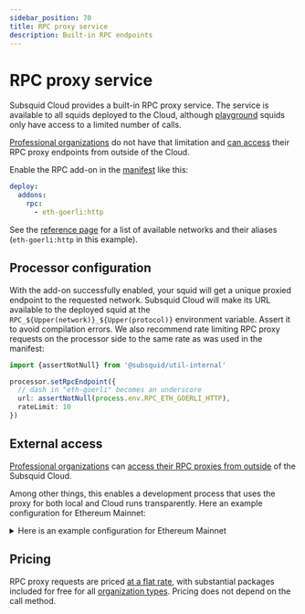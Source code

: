 ```yaml
---
sidebar_position: 70
title: RPC proxy service
description: Built-in RPC endpoints
---
```


# RPC proxy service

Subsquid Cloud provides a built-in RPC proxy service. The service is available to all squids deployed to the Cloud, although [playground](/cloud/resources/organizations/#playgrounds) squids only have access to a limited number of calls.

[Professional organizations](/cloud/resources/organizations/#professional-organizations) do not have that limitation and [can access](#external-access) their RPC proxy endpoints from outside of the Cloud.

Enable the RPC add-on in the [manifest](/cloud/reference/manifest) like this:
```yaml
deploy:
  addons:
    rpc:
      - eth-goerli:http
```
See the [reference page](/cloud/reference/rpc-proxy-networks) for a list of available networks and their aliases (`eth-goerli:http` in this example).

## Processor configuration

With the add-on successfully enabled, your squid will get a unique proxied endpoint to the requested network. Subsquid Cloud will make its URL available to the deployed squid at the `RPC_${Upper(network)}_${Upper(protocol)}` environment variable. Assert it to avoid compilation errors. We also recommend rate limiting RPC proxy requests on the processor side to the same rate as was used in the manifest: 
```ts
import {assertNotNull} from '@subsquid/util-internal'

processor.setRpcEndpoint({
  // dash in "eth-goerli" becomes an underscore
  url: assertNotNull(process.env.RPC_ETH_GOERLI_HTTP),
  rateLimit: 10
})
```

## External access

[Professional organizations](/cloud/resources/organizations/#professional-organizations) can [access their RPC proxies from outside](https://app.subsquid.io/rpc) of the Subsquid Cloud.

Among other things, this enables a development process that uses the proxy for both local and Cloud runs transparently. Here an example configuration for Ethereum Mainnet:

<details>

<summary>Here is an example configuration for Ethereum Mainnet</summary>

1. Add the following variable to `.env`:
   ```bash
   # get the url from https://app.subsquid.io/rpc/chains/eth
   RPC_ETH_HTTP=<your_external_proxy_url>
   ```

2. Enable the RPC proxy in squid.yaml:
   ```yaml
   deploy:
     addons:
       rpc:
         - eth:http
   ```
   This will add and populate the `RPC_ETH_HTTP` variable for Cloud deployments.


3. Configure the processor to use the URL from from `RPC_ETH_HTTP`:
   ```ts
   import {EvmBatchProcessor} from '@subsquid/evm-processor'
   import {assertNotNull} from '@subsquid/util-internal'

   export const processor = new EvmBatchProcessor()
     .setRpcEndpoint(assertNotNull(process.env.RPC_ETH_HTTP))
     // ...the rest of the processor configuration
   ```

</details>

## Pricing

RPC proxy requests are priced [at a flat rate](/cloud/pricing/#rpc-requests), with substantial packages included for free for all [organization types](/cloud/resources/organizations). Pricing does not depend on the call method.
